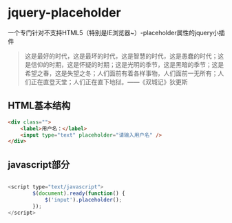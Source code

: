 # jquery-placeholder
一个专门针对不支持HTML5（特别是IE浏览器~）-placeholder属性的jquery小插件
>这是最好的时代，这是最坏的时代，这是智慧的时代，这是愚蠢的时代；这是信仰的时期，这是怀疑的时期；这是光明的季节，这是黑暗的季节；这是希望之春，这是失望之冬；人们面前有着各样事物，人们面前一无所有；人们正在直登天堂；人们正在直下地狱。——《双城记》狄更斯

## HTML基本结构
``` html
<div class="">
	<label>用户名：</label>
	<input type="text" placeholder="请输入用户名" />
</div>
```
## javascript部分
``` javascript

<script type="text/javascript">
		$(document).ready(function() {
			$('input').placeholder();
		});
</script>
	
```